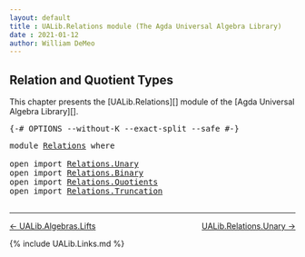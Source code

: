 ```yaml
---
layout: default
title : UALib.Relations module (The Agda Universal Algebra Library)
date : 2021-01-12
author: William DeMeo
---
```


## <a id="relation-and-quotient-types">Relation and Quotient Types</a>

This chapter presents the [UALib.Relations][] module of the [Agda Universal Algebra Library][].

<pre class="Agda">
<a id="322" class="Symbol">{-#</a> <a id="326" class="Keyword">OPTIONS</a> <a id="334" class="Pragma">--without-K</a> <a id="346" class="Pragma">--exact-split</a> <a id="360" class="Pragma">--safe</a> <a id="367" class="Symbol">#-}</a>
</pre>

<pre class="Agda">
<a id="396" class="Keyword">module</a> <a id="403" href="Relations.html" class="Module">Relations</a> <a id="413" class="Keyword">where</a>

<a id="420" class="Keyword">open</a> <a id="425" class="Keyword">import</a> <a id="432" href="Relations.Unary.html" class="Module">Relations.Unary</a>
<a id="448" class="Keyword">open</a> <a id="453" class="Keyword">import</a> <a id="460" href="Relations.Binary.html" class="Module">Relations.Binary</a>
<a id="477" class="Keyword">open</a> <a id="482" class="Keyword">import</a> <a id="489" href="Relations.Quotients.html" class="Module">Relations.Quotients</a>
<a id="509" class="Keyword">open</a> <a id="514" class="Keyword">import</a> <a id="521" href="Relations.Truncation.html" class="Module">Relations.Truncation</a>

</pre>

-------------------------------------

[← UALib.Algebras.Lifts](UALib.Algebras.Lifts.html)
<span style="float:right;">[UALib.Relations.Unary →](UALib.Relations.Unary.html)</span>

{% include UALib.Links.md %}
